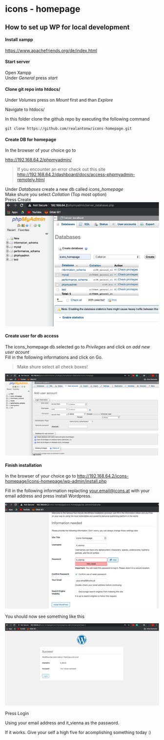 # icons - homepage

## How to set up WP for local development

#### Install xampp

https://www.apachefriends.org/de/index.html

#### Start server

Open Xampp<br>
Under _General_ press _start_

#### Clone git repo into htdocs/

Under _Volumes_ press on _Mount_ first and than _Explore_

Navigate to htdocs/

In this folder clone the github repo by executing the following command

```
git clone https://github.com/realantonw/icons-homepage.git
```

#### Create DB for homepage

In the browser of your choice go to

http://192.168.64.2/phpmyadmin/

> If you encounter an error check out this site <br>http://192.168.64.2/dashboard/docs/access-phpmyadmin-remotely.html

Under _Databases_ create a new db called <i>icons_homepage</i><br>
Make shure you select <i>Collation</i> (Top most option)<br>
Press Create<br>
![](./docs/phpMyAdminAddDB.png)

#### Create user for db access

The icons_homepage db selected go to <i>Privileges</i> and click on <i>add new user acount</i> <br>
Fill in the following informations and click on Go.

> Make shure select all check boxes!

![](./docs/phpMyAdminNewUser.png)

#### Finish installation

In the browser of your choice go to
http://192.168.64.2/icons-homepage/icons-homepage/wp-admin/install.php

Fill in the following information replacting your.email@icons.at with your email address and press install Wordpress.

![](./docs/WPWebsiteInfo.png)

You should now see something like this

![](./docs/WPconfirm.png)

Press Login

Using your email address and it_vienna as the password.

If it works. Give your self a high five for acomplishing something today :)


